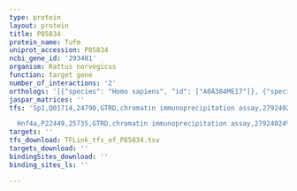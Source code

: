 ```yaml
---
type: protein
layout: protein
title: P85834
protein_name: Tufm
uniprot_accession: P85834
ncbi_gene_id: '293481'
organism: Rattus norvegicus
function: target gene
number_of_interactions: '2'
orthologs: '[{"species": "Homo sapiens", "id": ["A0A384ME17"]}, {"species": "Danio rerio", "id": ["<a href=\"/protein/q5bj17\">Q5BJ17</a>"]}, {"species": "Mus musculus", "id": ["<a href=\"/protein/q8bfr5\">Q8BFR5</a>"]}, {"species": "Caenorhabditis elegans", "id": ["<a href=\"/protein/g5ecm6\">G5ECM6</a>"]}, {"species": "Drosophila melanogaster", "id": ["<a href=\"/protein/a1z9e3\">A1Z9E3</a>"]}, {"species": "Saccharomyces cerevisiae", "id": ["<a href=\"/protein/p02992\">P02992</a>"]}]'
jaspar_matrices: ''
tfs: 'Sp1,Q01714,24790,GTRD,chromatin immunoprecipitation assay,27924024%5Buid%5D,No

  Hnf4a,P22449,25735,GTRD,chromatin immunoprecipitation assay,27924024%5Buid%5D,No'
targets: ''
tfs_download: TFLink_tfs_of_P85834.tsv
targets_download: ''
bindingSites_download: ''
binding_sites_ls: ''

---
```

